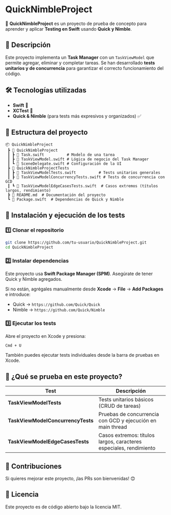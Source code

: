# QuickNimbleProject

🚀 **QuickNimbleProject** es un proyecto de prueba de concepto para aprender y aplicar **Testing en Swift** usando **Quick y Nimble**.

## 📌 Descripción
Este proyecto implementa un **Task Manager** con un `TaskViewModel` que permite agregar, eliminar y completar tareas. Se han desarrollado **tests unitarios y de concurrencia** para garantizar el correcto funcionamiento del código.

## 🛠️ Tecnologías utilizadas
- **Swift** 🚀
- **XCTest** 🧪
- **Quick & Nimble** (para tests más expresivos y organizados) ✅

## 📂 Estructura del proyecto

```
📦 QuickNimbleProject
 ┣ 📂 QuickNimbleProject
 ┃ ┣ 📜 Task.swift          # Modelo de una tarea
 ┃ ┣ 📜 TaskViewModel.swift # Lógica de negocio del Task Manager
 ┃ ┗ 📜 SceneDelegate.swift # Configuración de la UI
 ┣ 📂 QuickNimbleProjectTests
 ┃ ┣ 📜 TaskViewModelTests.swift          # Tests unitarios generales
 ┃ ┣ 📜 TaskViewModelConcurrencyTests.swift # Tests de concurrencia con GCD
 ┃ ┗ 📜 TaskViewModelEdgeCasesTests.swift  # Casos extremos (títulos largos, rendimiento)
 ┣ 📜 README.md  # Documentación del proyecto
 ┗ 📜 Package.swift  # Dependencias de Quick y Nimble
```

## 🧪 Instalación y ejecución de los tests
### 1️⃣ Clonar el repositorio
```bash
git clone https://github.com/tu-usuario/QuickNimbleProject.git
cd QuickNimbleProject
```

### 2️⃣ Instalar dependencias
Este proyecto usa **Swift Package Manager (SPM)**. Asegúrate de tener Quick y Nimble agregados.

Si no están, agrégales manualmente desde **Xcode** → **File** → **Add Packages** e introduce:
- Quick → `https://github.com/Quick/Quick`
- Nimble → `https://github.com/Quick/Nimble`

### 3️⃣ Ejecutar los tests
Abre el proyecto en Xcode y presiona:
```
Cmd + U
```
También puedes ejecutar tests individuales desde la barra de pruebas en Xcode.

## 🚀 ¿Qué se prueba en este proyecto?
| Test | Descripción |
|------|------------|
| **TaskViewModelTests** | Tests unitarios básicos (CRUD de tareas) |
| **TaskViewModelConcurrencyTests** | Pruebas de concurrencia con GCD y ejecución en main thread |
| **TaskViewModelEdgeCasesTests** | Casos extremos: títulos largos, caracteres especiales, rendimiento |

## 📌 Contribuciones
Si quieres mejorar este proyecto, ¡las PRs son bienvenidas! 😊

## 📝 Licencia
Este proyecto es de código abierto bajo la licencia MIT.